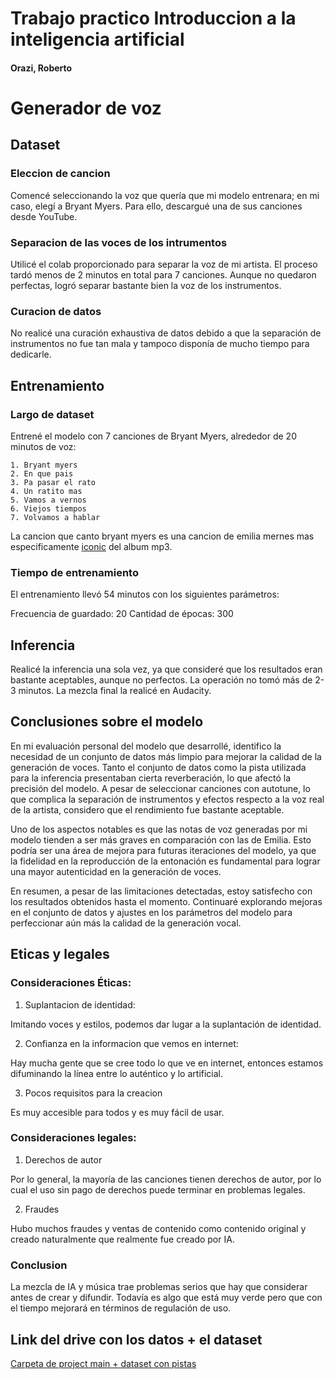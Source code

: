 # Trabajo practico Introduccion a la inteligencia artificial
#### Orazi, Roberto
# Generador de voz

## Dataset
### Eleccion de cancion
Comencé seleccionando la voz que quería que mi modelo entrenara; en mi caso, elegí a Bryant Myers. Para ello, descargué una de sus canciones desde YouTube.

### Separacion de las voces de los intrumentos
Utilicé el colab proporcionado para separar la voz de mi artista. El proceso tardó menos de 2 minutos en total para 7 canciones. Aunque no quedaron perfectas, logró separar bastante bien la voz de los instrumentos.

### Curacion de datos
No realicé una curación exhaustiva de datos debido a que la separación de instrumentos no fue tan mala y tampoco disponía de mucho tiempo para dedicarle.

## Entrenamiento
### Largo de dataset
Entrené el modelo con 7 canciones de Bryant Myers, alrededor de 20 minutos de voz:

    1. Bryant myers
    2. En que pais
    3. Pa pasar el rato
    4. Un ratito mas
    5. Vamos a vernos
    6. Viejos tiempos
    7. Volvamos a hablar

La cancion que canto bryant myers es una cancion de emilia mernes mas especificamente [iconic](https://www.youtube.com/watch?v=cYOdk3SSslQ) del album mp3.


### Tiempo de entrenamiento
El entrenamiento llevó 54 minutos con los siguientes parámetros:

Frecuencia de guardado: 20
Cantidad de épocas: 300

## Inferencia
Realicé la inferencia una sola vez, ya que consideré que los resultados eran bastante aceptables, aunque no perfectos. La operación no tomó más de 2-3 minutos. La mezcla final la realicé en Audacity.

## Conclusiones sobre el modelo
En mi evaluación personal del modelo que desarrollé, identifico la necesidad de un conjunto de datos más limpio para mejorar la calidad de la generación de voces. Tanto el conjunto de datos como la pista utilizada para la inferencia presentaban cierta reverberación, lo que afectó la precisión del modelo. A pesar de seleccionar canciones con autotune, lo que complica la separación de instrumentos y efectos respecto a la voz real de la artista, considero que el rendimiento fue bastante aceptable.

Uno de los aspectos notables es que las notas de voz generadas por mi modelo tienden a ser más graves en comparación con las de Emilia. Esto podría ser una área de mejora para futuras iteraciones del modelo, ya que la fidelidad en la reproducción de la entonación es fundamental para lograr una mayor autenticidad en la generación de voces.

En resumen, a pesar de las limitaciones detectadas, estoy satisfecho con los resultados obtenidos hasta el momento. Continuaré explorando mejoras en el conjunto de datos y ajustes en los parámetros del modelo para perfeccionar aún más la calidad de la generación vocal.

## Eticas y legales

### Consideraciones Éticas:
1. Suplantacion de identidad:

Imitando voces y estilos, podemos dar lugar a la suplantación de identidad.

2. Confianza en la informacion que vemos en internet:

Hay mucha gente que se cree todo lo que ve en internet, entonces estamos difuminando la línea entre lo auténtico y lo artificial.

3. Pocos requisitos para la creacion

Es muy accesible para todos y es muy fácil de usar.

### Consideraciones legales:
1. Derechos de autor

Por lo general, la mayoría de las canciones tienen derechos de autor, por lo cual el uso sin pago de derechos puede terminar en problemas legales.

2. Fraudes

Hubo muchos fraudes y ventas de contenido como contenido original y creado naturalmente que realmente fue creado por IA.

### Conclusion
La mezcla de IA y música trae problemas serios que hay que considerar antes de crear y difundir. Todavía es algo que está muy verde pero que con el tiempo mejorará en términos de regulación de uso.

## Link del drive con los datos + el dataset

[Carpeta de project main + dataset con pistas](https://drive.google.com/drive/folders/17T53Dy_wZd0y06_9VuQv1aqD8SdAPvVj?usp=drive_link)

